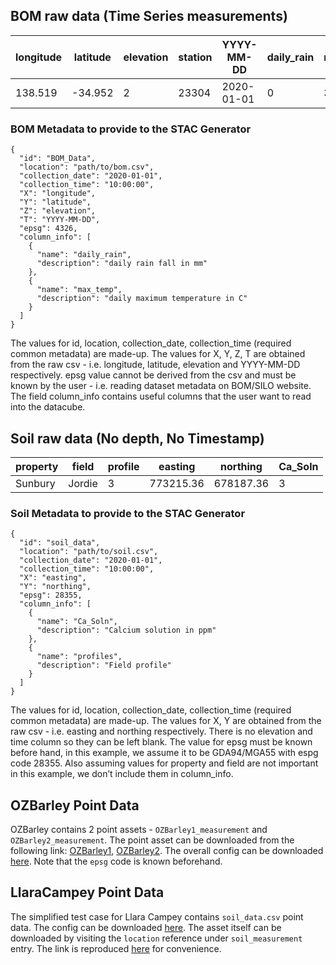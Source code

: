 ## BOM raw data (Time Series measurements)

| longitude | latitude | elevation | station | YYYY-MM-DD | daily_rain | max_temp |
|-----------|----------|-----------|---------|------------|------------|----------|
| 138.519   | -34.952  | 2         | 23304   | 2020-01-01 | 0          | 32.2     |

### BOM Metadata to provide to the STAC Generator

```
{
  "id": "BOM_Data",
  "location": "path/to/bom.csv",
  "collection_date": "2020-01-01",
  "collection_time": "10:00:00",
  "X": "longitude",
  "Y": "latitude",
  "Z": "elevation",
  "T": "YYYY-MM-DD",
  "epsg": 4326,
  "column_info": [
    {
      "name": "daily_rain",
      "description": "daily rain fall in mm"
    },
    {
      "name": "max_temp",
      "description": "daily maximum temperature in C"
    }
  ]
}
```

The values for id, location, collection_date, collection_time (required common metadata) are made-up. The values for X, Y, Z, T are obtained from the raw csv - i.e. longitude, latitude, elevation and YYYY-MM-DD respectively. epsg value cannot be derived from the csv and must be known by the user - i.e. reading dataset metadata on BOM/SILO website. The field column_info contains useful columns that the user want to read into the datacube.

## Soil raw data (No depth, No Timestamp)

| property | field  | profile | easting       | northing  | Ca_Soln |
|----------|--------|---------|---------------|-----------|---------|
| Sunbury  | Jordie | 3       | 773215.36<br> | 678187.36 | 3       |


### Soil Metadata to provide to the STAC Generator

```
{
  "id": "soil_data",
  "location": "path/to/soil.csv",
  "collection_date": "2020-01-01",
  "collection_time": "10:00:00",
  "X": "easting",
  "Y": "northing",
  "epsg": 28355,
  "column_info": [
    {
      "name": "Ca_Soln",
      "description": "Calcium solution in ppm"
    },
    {
      "name": "profiles",
      "description": "Field profile"
    }
  ]
}

```

The values for id, location, collection_date, collection_time (required common metadata) are made-up. The values for X, Y are obtained from the raw csv - i.e. easting and northing respectively. There is no elevation and time column so they can be left blank. The value for epsg must be known before hand, in this example, we assume it to be GDA94/MGA55 with espg code 28355. Also assuming values for property and field are not important in this example, we don’t include them in column_info.

## OZBarley Point Data

OZBarley contains 2 point assets - `OZBarley1_measurement` and `OZBarley2_measurement`. The point asset can be downloaded from the following link: [OZBarley1](https://object-store.rc.nectar.org.au/v1/AUTH_2b454f47f2654ab58698afd4b4d5eba7/mccn-test-data/OZBarley/OZBarley1_measurement.csv), [OZBarley2](https://object-store.rc.nectar.org.au/v1/AUTH_2b454f47f2654ab58698afd4b4d5eba7/mccn-test-data/OZBarley/OZBarley2_measurement.csv). The overall config can be downloaded [here](https://object-store.rc.nectar.org.au/v1/AUTH_2b454f47f2654ab58698afd4b4d5eba7/mccn-test-data/OZBarley/remote_config.json). Note that the `epsg` code is known beforehand.

## LlaraCampey Point Data

The simplified test case for Llara Campey contains `soil_data.csv` point data. The config can be downloaded [here](https://object-store.rc.nectar.org.au/v1/AUTH_2b454f47f2654ab58698afd4b4d5eba7/mccn-test-data/LlaraCampey/LlaraCampey_config_simplified.json). The asset itself can be downloaded by visiting the `location` reference under `soil_measurement` entry. The link is reproduced [here](https://object-store.rc.nectar.org.au/v1/AUTH_2b454f47f2654ab58698afd4b4d5eba7/mccn-test-data/LlaraCampey/soil_data.csv) for convenience.
